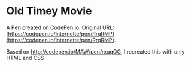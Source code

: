 # Old Timey Movie

A Pen created on CodePen.io. Original URL: [https://codepen.io/internette/pen/RrqRMP](https://codepen.io/internette/pen/RrqRMP).

Based on http://codepen.io/MAW/pen/rxqqQG, I recreated this with only HTML and CSS